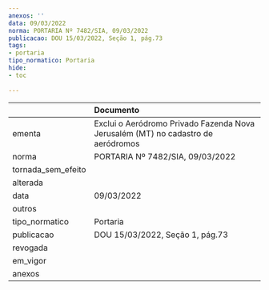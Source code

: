 ```yaml
---
anexos: ''
data: 09/03/2022
norma: PORTARIA Nº 7482/SIA, 09/03/2022
publicacao: DOU 15/03/2022, Seção 1, pág.73
tags:
- portaria
tipo_normatico: Portaria
hide: 
- toc 
 
---
```


|                    | Documento                                                                        |
|:-------------------|:---------------------------------------------------------------------------------|
| ementa             | Exclui o Aeródromo Privado Fazenda Nova Jerusalém (MT) no cadastro de aeródromos |
| norma              | PORTARIA Nº 7482/SIA, 09/03/2022                                                 |
| tornada_sem_efeito |                                                                                  |
| alterada           |                                                                                  |
| data               | 09/03/2022                                                                       |
| outros             |                                                                                  |
| tipo_normatico     | Portaria                                                                         |
| publicacao         | DOU 15/03/2022, Seção 1, pág.73                                                  |
| revogada           |                                                                                  |
| em_vigor           |                                                                                  |
| anexos             |                                                                                  |